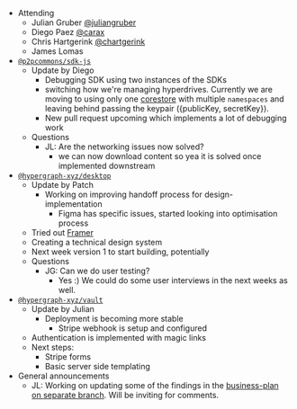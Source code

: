 -   Attending
    - Julian Gruber [@juliangruber](https://twitter.com/juliangruber)
    - Diego Paez [@carax](https://twitter.com/carax)
    - Chris Hartgerink [@chartgerink](https://twitter.com/chartgerink)
    - James Lomas
-   [`@p2pcommons/sdk-js`](https://github.com/p2pcommons/sdk-js)
    - Update by Diego
      - Debugging SDK using two instances of the SDKs
      - switching how we're managing hyperdrives. Currently we are moving to using only one [corestore](https://github.com/andrewosh/corestore) with multiple `namespaces` and leaving behind passing the keypair ({publicKey, secretKey}).
      - New pull request upcoming which implements a lot of debugging work
    - Questions
      - JL: Are the networking issues now solved?
      	 - we can now download content so yea it is solved once implemented downstream
-   [`@hypergraph-xyz/desktop`](https://github.com/hypergraph-xyz/desktop)
    - Update by Patch
      - Working on improving handoff process for design-implementation
      	- Figma has specific issues, started looking into optimisation process
	- Tried out [Framer](https://www.framer.com/)
	- Creating a technical design system
	- Next week version 1 to start building, potentially
    - Questions
      - JG: Can we do user testing?
      	- Yes :) We could do some user interviews in the next weeks as well.
-   [`@hypergraph-xyz/vault`](https://github.com/hypergraph-xyz/vault)
    - Update by Julian
      - Deployment is becoming more stable
      	- Stripe webhook is setup and configured
	- Authentication is implemented with magic links
	- Next steps:
	  - Stripe forms
	  - Basic server side templating
- General announcements
    - JL: Working on updating some of the findings in the [business-plan on separate branch](https://github.com/libscie/business-plan/tree/james-vision). Will be inviting for comments.
   
